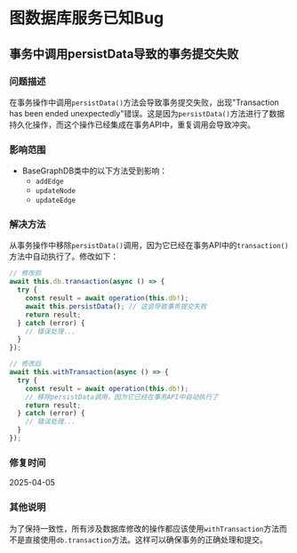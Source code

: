 # 图数据库服务已知Bug

## 事务中调用persistData导致的事务提交失败

### 问题描述
在事务操作中调用`persistData()`方法会导致事务提交失败，出现"Transaction has been ended unexpectedly"错误。这是因为`persistData()`方法进行了数据持久化操作，而这个操作已经集成在事务API中，重复调用会导致冲突。

### 影响范围
- BaseGraphDB类中的以下方法受到影响：
  - `addEdge`
  - `updateNode`
  - `updateEdge`

### 解决方法
从事务操作中移除`persistData()`调用，因为它已经在事务API中的`transaction()`方法中自动执行了。修改如下：

```typescript
// 修改前
await this.db.transaction(async () => {
  try {
    const result = await operation(this.db!);
    await this.persistData(); // 这会导致事务提交失败
    return result;
  } catch (error) {
    // 错误处理...
  }
});

// 修改后
await this.withTransaction(async () => {
  try {
    const result = await operation(this.db!);
    // 移除persistData调用，因为它已经在事务API中自动执行了
    return result;
  } catch (error) {
    // 错误处理...
  }
});
```

### 修复时间
2025-04-05

### 其他说明
为了保持一致性，所有涉及数据库修改的操作都应该使用`withTransaction`方法而不是直接使用`db.transaction`方法。这样可以确保事务的正确处理和提交。 